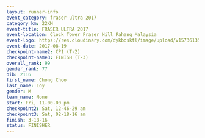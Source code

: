 ```yaml
---
layout: runner-info 
event_category: fraser-ultra-2017 
category_km: 22KM 
event-title: FRASER ULTRA 2017 
event-location: Clock Tower Fraser Hill Pahang Malaysia 
event-logo: https://res.cloudinary.com/dykbosktl/image/upload/v1573613535/Logo/logo_mfst7w.jpg 
event-date: 2017-08-19 
checkpoint-name2: CP1 (T-2) 
checkpoint-name3: FINISH (T-3) 
overall_rank: 99
gender_rank: 77
bib: 2116
first_name: Chong Choo
last_name: Loy
gender: M
team_name: None
start: Fri, 11-00-00 pm
checkpoint2: Sat, 12-46-29 am
checkpoint3: Sat, 02-18-16 am
finish: 3-18-16
status: FINISHER
---
```

